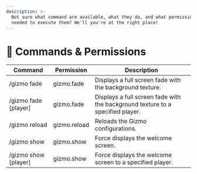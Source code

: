 ```yaml
---
description: >-
  Not sure what command are available, what they do, and what permissions are
  needed to execute them? We'll you're at the right place!
---
```


# 💾 Commands & Permissions

| Command               | Permission   | Description                                                                    |
| --------------------- | ------------ | ------------------------------------------------------------------------------ |
| /gizmo fade           | gizmo.fade   | Displays a full screen fade with the background texture.                       |
| /gizmo fade \[player] | gizmo.fade   | Displays a full screen fade with the background texture to a specified player. |
| /gizmo reload         | gizmo.reload | Reloads the Gizmo configurations.                                              |
| /gizmo show           | gizmo.show   | Force displays the welcome screen.                                             |
| /gizmo show \[player] | gizmo.show   | Force displays the welcome screen to a specified player.                       |

